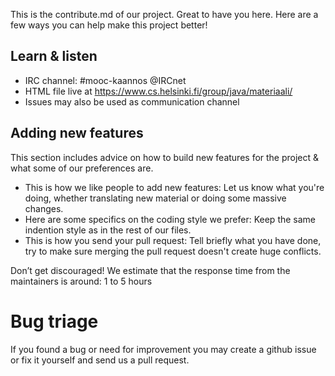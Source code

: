 This is the contribute.md of our project. Great to have you here. Here are a few ways you can help make this project better!


## Learn & listen

* IRC channel: #mooc-kaannos @IRCnet
* HTML file live at https://www.cs.helsinki.fi/group/java/materiaali/
* Issues may also be used as communication channel

## Adding new features

This section includes advice on how to build new features for the project & what some of our preferences are. 

* This is how we like people to add new features: Let us know what you're doing, whether translating new material or doing some massive changes.
* Here are some specifics on the coding style we prefer: Keep the same indention style as in the rest of our files.
* This is how you send your pull request: Tell briefly what you have done, try to make sure merging the pull request doesn't create huge conflicts.


Don’t get discouraged! We estimate that the response time from the
maintainers is around: 1 to 5 hours

# Bug triage
If you found a bug or need for improvement you may create a github issue or fix it yourself and send us a pull request.

